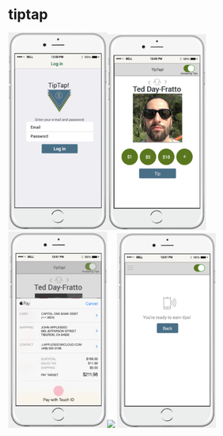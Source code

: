 # tiptap


<img src="login.png" width="200"><img src="tipping.png" width="200"><img src="tipping2.png" width="200"><img src="nouser.png" width="200">
<img src="activeuser.png" width="200">
